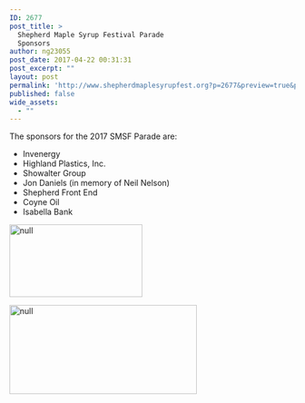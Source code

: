 ```yaml
---
ID: 2677
post_title: >
  Shepherd Maple Syrup Festival Parade
  Sponsors
author: ng23055
post_date: 2017-04-22 00:31:31
post_excerpt: ""
layout: post
permalink: 'http://www.shepherdmaplesyrupfest.org?p=2677&preview=true&preview_id=2677'
published: false
wide_assets:
  - ""
---
```

<p>The sponsors for the 2017 SMSF Parade are:</p>
<p></p>
<ul>
<li>Invenergy</li>
<li>Highland Plastics, Inc.</li>
<li>Showalter Group</li>
<li>Jon Daniels (in memory of Neil Nelson)</li>
<li>Shepherd Front End</li>
<li>Coyne Oil</li>
<li>Isabella Bank</li>
</ul>
<p></p>
<p><img src="http://www.shepherdmaplesyrupfest.org/wp-content/uploads/2017/04/image.jpeg" width="234" height="128" alt="null" title="null"></p>
<p></p>
<p><img src="http://www.shepherdmaplesyrupfest.org/wp-content/uploads/2017/04/image-1.jpeg" width="330" height="157" alt="null" title="null"></p>